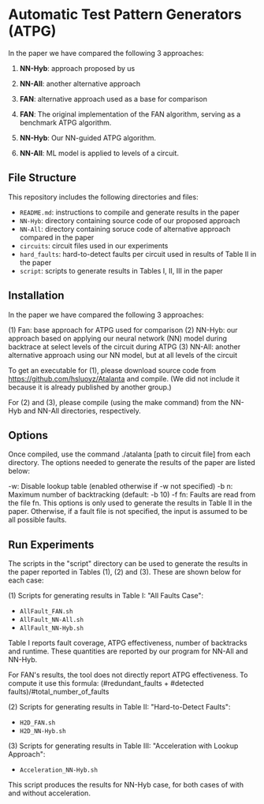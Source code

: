# Automatic Test Pattern Generators (ATPG)

In the paper we have compared the following 3 approaches:

1. **NN-Hyb**: approach proposed by us
2. **NN-All**: another alternative approach
3. **FAN**: alternative approach used as a base for comparison

1. **FAN**: The original implementation of the FAN algorithm, serving as a benchmark ATPG algorithm.
2. **NN-Hyb**: Our NN-guided ATPG algorithm.
3. **NN-All**: ML model is applied to levels of a circuit.

## File Structure

This repository includes the following directories and files:

- `README.md`: instructions to compile and generate results in the paper
- `NN-Hyb`: directory containing source code of our proposed approach
- `NN-All`: directory containing soruce code of alternative approach compared in the paper
- `circuits`: circuit files used in our experiments
- `hard_faults`: hard-to-detect faults per circuit used in results of Table II in the paper
- `script`: scripts to generate results in Tables I, II, III in the paper

## Installation

In the paper we have compared the following 3 approaches:

(1) Fan: base approach for ATPG used for comparison
(2) NN-Hyb: our approach based on applying our neural network (NN) model during backtrace at select levels of the circuit during ATPG
(3) NN-All: another alternative approach using our NN model, but at all levels of the circuit

To get an executable for (1), please download source code from https://github.com/hsluoyz/Atalanta and compile. (We did not include it because it is already published by another group.)

For (2) and (3), please compile (using the make command) from the NN-Hyb and NN-All directories, respectively.

## Options

Once compiled, use the command ./atalanta [path to circuit file] from each directory. The options needed to generate the results of the paper are listed below:

-w: Disable lookup table (enabled otherwise if -w not specified)
-b n: Maximum number of backtracking (default: -b 10)
-f fn: Faults are read from the file fn. This options is only used to generate the results in Table II in the paper. Otherwise, if a fault file is not specified, the input is assumed to be all possible faults.

## Run Experiments
The scripts in the "script" directory can be used to generate the results in the paper reported in Tables (1), (2) and (3). These are shown below for each case:

(1) Scripts for generating results in Table I: "All Faults Case":
- `AllFault_FAN.sh`
- `AllFault_NN-All.sh`
- `AllFault_NN-Hyb.sh`

Table I reports fault coverage, ATPG effectiveness, number of backtracks and runtime. These quantities are reported by our program for NN-All and NN-Hyb. 

For FAN's results, the tool does not directly report ATPG effectiveness. To compute it use this formula: (#redundant_faults + #detected faults)/#total_number_of_faults 

(2) Scripts for generating results in Table II: "Hard-to-Detect Faults":
- `H2D_FAN.sh`
- `H2D_NN-Hyb.sh`

(3) Scripts for generating results in Table III: "Acceleration with Lookup Approach":
- `Acceleration_NN-Hyb.sh`

This script produces the results for NN-Hyb case, for both cases of with and without acceleration.
